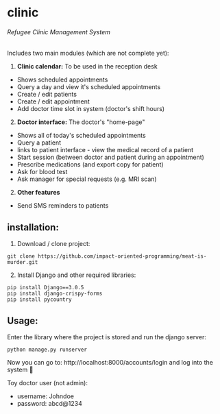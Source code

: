 # clinic
###### Refugee Clinic Management System
Includes two main modules (which are not complete yet):
1. **Clinic calendar:** To be used in the reception desk
  - Shows scheduled appointments
  - Query a day and view it's scheduled appointments
  - Create / edit patients
  - Create / edit appointment
  - Add doctor time slot in system (doctor's shift hours)
  
2. **Doctor interface:** The doctor's "home-page"
  - Shows all of today's scheduled appointments
  - Query a patient
  - links to patient interface - view the medical record of a patient
  - Start session (between doctor and patient during an appointment)
  - Prescribe medications (and export copy for patient)
  - Ask for blood test
  - Ask manager for special requests (e.g. MRI scan)
 
2. **Other features**
  - Send SMS reminders to patients

## installation:
1. Download / clone project:
```
git clone https://github.com/impact-oriented-programming/meat-is-murder.git
```
2. Install Django and other required libraries:
```
pip install Django==3.0.5
pip install django-crispy-forms
pip install pycountry
```
## Usage:
Enter the library where the project is stored and run the django server:
```
python manage.py runserver
```
Now you can go to:  http://localhost:8000/accounts/login and log into the system :nail_care:

Toy doctor user (not admin):
- username: Johndoe
- password: abcd@1234
